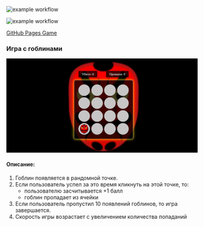 ![example workflow](https://github.com/lekseff/AHJ_3-1/actions/workflows/ci_test.yml/badge.svg)

![example workflow](https://github.com/lekseff/AHJ_3-1/actions/workflows/deploy.yml/badge.svg)

[GitHub Pages Game](https://lekseff.github.io/AHJ_3-1/)


### Игра с гоблинами

![](./pic/screen.jpg)

#### Описание:

1. Гоблин появляется в рандомной точке.
2. Если пользователь успел за это время кликнуть на этой точке, то:
    * пользователю засчитывается +1 балл
    * гоблин пропадает из ячейки
3. Если пользователь пропустил 10 появлений гоблинов, то игра завершается.
4. Скорость игры возрастает с увеличением количества попаданий